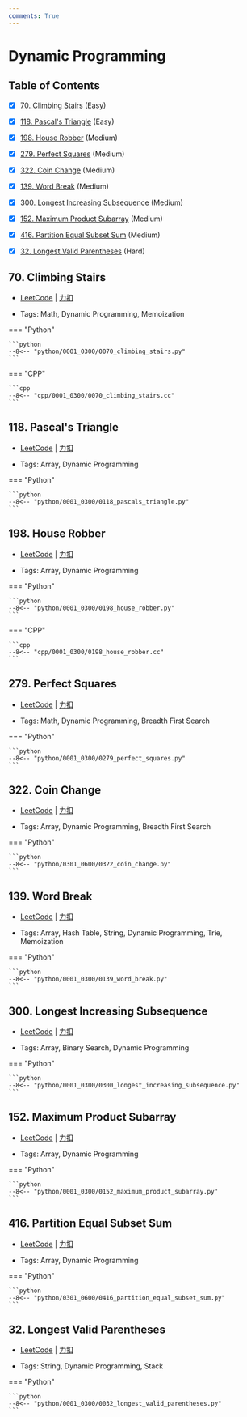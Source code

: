 ```yaml
---
comments: True
---
```


# Dynamic Programming

## Table of Contents

- [x] [70. Climbing Stairs](#70-climbing-stairs) (Easy)
- [x] [118. Pascal's Triangle](#118-pascals-triangle) (Easy)
- [x] [198. House Robber](#198-house-robber) (Medium)
- [x] [279. Perfect Squares](#279-perfect-squares) (Medium)
- [x] [322. Coin Change](#322-coin-change) (Medium)
- [x] [139. Word Break](#139-word-break) (Medium)
- [x] [300. Longest Increasing Subsequence](#300-longest-increasing-subsequence) (Medium)
- [x] [152. Maximum Product Subarray](#152-maximum-product-subarray) (Medium)
- [x] [416. Partition Equal Subset Sum](#416-partition-equal-subset-sum) (Medium)
- [x] [32. Longest Valid Parentheses](#32-longest-valid-parentheses) (Hard)


## 70. Climbing Stairs

-    [LeetCode](https://leetcode.com/problems/climbing-stairs/) | [力扣](https://leetcode.cn/problems/climbing-stairs/)

-   Tags: Math, Dynamic Programming, Memoization

=== "Python"

    ```python
    --8<-- "python/0001_0300/0070_climbing_stairs.py"
    ```

=== "CPP"

    ```cpp
    --8<-- "cpp/0001_0300/0070_climbing_stairs.cc"
    ```



## 118. Pascal's Triangle

-    [LeetCode](https://leetcode.com/problems/pascals-triangle/) | [力扣](https://leetcode.cn/problems/pascals-triangle/)

-   Tags: Array, Dynamic Programming

=== "Python"

    ```python
    --8<-- "python/0001_0300/0118_pascals_triangle.py"
    ```



## 198. House Robber

-    [LeetCode](https://leetcode.com/problems/house-robber/) | [力扣](https://leetcode.cn/problems/house-robber/)

-   Tags: Array, Dynamic Programming

=== "Python"

    ```python
    --8<-- "python/0001_0300/0198_house_robber.py"
    ```

=== "CPP"

    ```cpp
    --8<-- "cpp/0001_0300/0198_house_robber.cc"
    ```



## 279. Perfect Squares

-    [LeetCode](https://leetcode.com/problems/perfect-squares/) | [力扣](https://leetcode.cn/problems/perfect-squares/)

-   Tags: Math, Dynamic Programming, Breadth First Search

=== "Python"

    ```python
    --8<-- "python/0001_0300/0279_perfect_squares.py"
    ```



## 322. Coin Change

-    [LeetCode](https://leetcode.com/problems/coin-change/) | [力扣](https://leetcode.cn/problems/coin-change/)

-   Tags: Array, Dynamic Programming, Breadth First Search

=== "Python"

    ```python
    --8<-- "python/0301_0600/0322_coin_change.py"
    ```



## 139. Word Break

-    [LeetCode](https://leetcode.com/problems/word-break/) | [力扣](https://leetcode.cn/problems/word-break/)

-   Tags: Array, Hash Table, String, Dynamic Programming, Trie, Memoization

=== "Python"

    ```python
    --8<-- "python/0001_0300/0139_word_break.py"
    ```



## 300. Longest Increasing Subsequence

-    [LeetCode](https://leetcode.com/problems/longest-increasing-subsequence/) | [力扣](https://leetcode.cn/problems/longest-increasing-subsequence/)

-   Tags: Array, Binary Search, Dynamic Programming

=== "Python"

    ```python
    --8<-- "python/0001_0300/0300_longest_increasing_subsequence.py"
    ```



## 152. Maximum Product Subarray

-    [LeetCode](https://leetcode.com/problems/maximum-product-subarray/) | [力扣](https://leetcode.cn/problems/maximum-product-subarray/)

-   Tags: Array, Dynamic Programming

=== "Python"

    ```python
    --8<-- "python/0001_0300/0152_maximum_product_subarray.py"
    ```



## 416. Partition Equal Subset Sum

-    [LeetCode](https://leetcode.com/problems/partition-equal-subset-sum/) | [力扣](https://leetcode.cn/problems/partition-equal-subset-sum/)

-   Tags: Array, Dynamic Programming

=== "Python"

    ```python
    --8<-- "python/0301_0600/0416_partition_equal_subset_sum.py"
    ```



## 32. Longest Valid Parentheses

-    [LeetCode](https://leetcode.com/problems/longest-valid-parentheses/) | [力扣](https://leetcode.cn/problems/longest-valid-parentheses/)

-   Tags: String, Dynamic Programming, Stack

=== "Python"

    ```python
    --8<-- "python/0001_0300/0032_longest_valid_parentheses.py"
    ```



